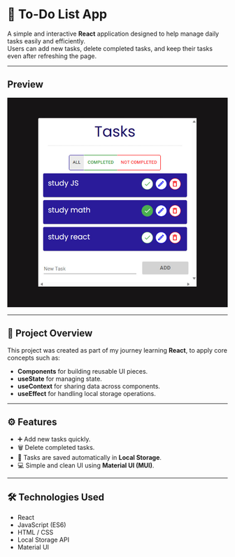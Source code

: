 # 🧠 To-Do List App

A simple and interactive **React** application designed to help manage daily tasks easily and efficiently.  
Users can add new tasks, delete completed tasks, and keep their tasks even after refreshing the page.

---

## Preview
![App Preview](https://github.com/Maha7735/react-app-TodoList/blob/eebd8be35f574bb26d0a90248c9ee4578599e612/reactAppTodoList.jpg)

---

## 🎯 Project Overview
This project was created as part of my journey learning **React**, to apply core concepts such as:
- **Components** for building reusable UI pieces.
- **useState** for managing state.
- **useContext** for sharing data across components.
- **useEffect** for handling local storage operations.

---

## ⚙️ Features
- ➕ Add new tasks quickly.
- 🗑️ Delete completed tasks.
- 💾 Tasks are saved automatically in **Local Storage**.
- 💻 Simple and clean UI using **Material UI (MUI)**.

---

## 🛠️ Technologies Used
- React  
- JavaScript (ES6)  
- HTML / CSS  
- Local Storage API  
- Material UI  


